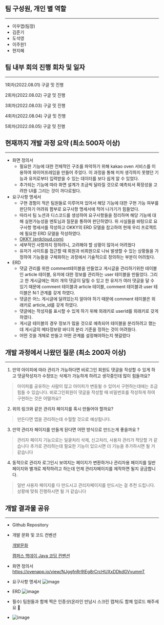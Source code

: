## 팀 구성원, 개인 별 역할

---

- 이우엽(팀장)
- 김준기
- 도석영
- 이주원1
- 현지혜


## 팀 내부 회의 진행 회차 및 일자

---

1회차(2022.08.01) 구글 밋 진행

2회차(2022.08.02) 구글 밋 진행

3회차(2022.08.03) 구글 밋 진행

4회차(2022.08.04) 구글 밋 진행

5회차(2022.08.05) 구글 밋 진행


## 현재까지 개발 과정 요약 (최소 500자 이상)

---

- 화면 정의서
    - 필요한 기능에 대한 전체적인 구조를 파악하기 위해 kakao oven 서비스를 이용하여 와이어프레임을 만들어 주었다. 이 과정을 통해 미처 생각하지 못했던 기능과 유저로부터 입력받을 수 있는 데이터를 보다 쉽게 알 수 있었다.
    - 추가되는 기능에 따라 화면 설계가 조금씩 달라질 것으로 예측되서 확장성을 고려한 UI를 그리는 것이 까다로웠다.
- 요구사항 명세서
    - 구현 경험이 적은 팀원들로 이루어져 있어서 해당 기능에 대한 구현 가능 여부를 판단하기 어려워 함부로 요구사항 명세서에 적어 나가기가 힘들었다.
    - 따라서 팀 노션과 디스코드를 생성하여 요구사항들을 정리하며 해당 기능에 대해 실현가능성을 멘토님과 질문을 통하여 판단하였다. 위 사실들을 바탕으로 요구사항 명세서를 작성하고 OKKY의 ERD 모델을 참고하여 현재 우리 프로젝트에 필요한 ERD 모델을 작성하였다.
    - [OKKY (erdcloud.com)](https://www.erdcloud.com/d/PK2Ae7d4asTRqHpHx)
    - 세부적인 사항까지 정하려니, 고려해야 할 상황이 많아서 어려웠다
    - 유저가 사이트를 접근할 때 회원과 비회원으로 나눠 발생할 수 있는 상황들을 가정하여
    기능들을 구체화하는 과정에서 기술적으로 정의하는 부분이 어려웠다.
- ERD
    - 댓글 관리를 위한 comment테이블을 만들었고 게시글을 관리하기위한 테이블인 article 테이블, 유저에 대한 정보를 관리하는 user 테이블을 만들었다. 그리고 한 게시글에는 여러 개의 댓글이 달릴 수 있고 한 유저가 여러 댓글을 달 수 있기 때문에 comment 테이블과 article 테이블, comment 테이블과 user 테이블은 N:1 관계를 갖게 하였다.
    - 댓글은 어느 게시글에 달려있는지 알아야 하기 때문에 comment 테이블은 외래키로 article_id를 갖게 하였다.
    - 댓글에는 작성자를 표시할 수 있게 하기 위해 외래키로 userId를 외래키로 갖게 하였다.
    - 게시글 테이블의 경우 정보가 많을 것으로 예측되어 테이블을 분리하려고 했는데 게시글의 메타정보랑 바디의 분리 기준을 정하는 것이 어려웠다.
    - 어떤 것을 개체로 만들고 어떤 관계를 설정해야하는지 헷갈렸다


## 개발 과정에서 나왔던 질문 (최소 200자 이상)

---

1. 만약 아이피에 따라 관리가 가능하다면 비로그인 회원도 댓글을 작성할 수 있게 하고 댓글작성자가 수정또는 삭제가 가능하게 하려고 생각중인데 많이 힘들까요?
> 아이피를 공유하는 사람이 많고 아이피가 변동될 수 있어서 구현하는데에는 조금 힘들 수 있습니다. 비로그인회원이 댓글을 작성할 때 비밀번호를 작성하게 하여 구현하는 것은 어떨까요?

2. 위의 링크와 같은 관리자 페이지를 혹시 만들어야 할까요?
> 만든다면 앱을 관리하는데 수월할 것으로 예상됩니다.

3. 만약 관리자 페이지를 만들게 된다면 어떤 방식으로 만드는게 좋을까요 ?
> 관리자 페이지 기능으로는 일괄처리 삭제, 신고처리, 사용자 관리가 적당할 거 같습니다
> 추가로 관리하는데 필요한 기능이 있으시면 더 기능을 추가하시면 될 거 같습니다

4. 동적으로 관리자 로그인시 보여지는 페이지가 변환하거나 관리자용 페이지를 일반 페이지와 별개로 제작하려고 하는데 언제 관리자페이지를 제작하면 될지 궁금합니다.
> 일반 사용자 페이지를 다 만드시고 관리자페이지를 만드시는 걸 추천 드립니다. 
> 상황에 맞춰 진행하시면 될 거 같습니다


## 개발 결과물 공유

---

- Github Repository
    
    [](https://github.com/likelion-backendschool/Your_little_worries)
    
- 개발 문화 및 코드 컨벤션
    
    [개발문화](https://www.notion.so/e35f5f4084884b2580e7366b38a76f60) 
    
    [캠퍼스 핵데이 Java 코딩 컨벤션](https://naver.github.io/hackday-conventions-java/)
    
- 화면 정의서
    https://ovenapp.io/view/NJggfnRr9IEg8rCrcHUXxDDkdGVyummT
    
- 요구사항 명세서
    ![image](https://user-images.githubusercontent.com/94169020/183369479-7ff5cf87-b038-4058-99ff-67e17553723c.png)
    
- ERD
    ![image](https://user-images.githubusercontent.com/94169020/183368674-80f7c87c-1edb-4b18-bf24-fc0c43c8cd6c.png)

    
- 필수) 팀원들과 함께 찍은 인증샷(온라인 만남시 스크린 캡쳐)도 함께 업로드 해주세요 🙂
- ![image](https://user-images.githubusercontent.com/94169020/183369544-de78e095-daec-4f14-9a06-9a4f8d338880.png)
